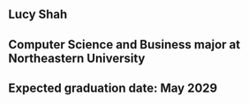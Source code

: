 
## Lucy Shah
## Computer Science and Business major at Northeastern University
## Expected graduation date: May 2029